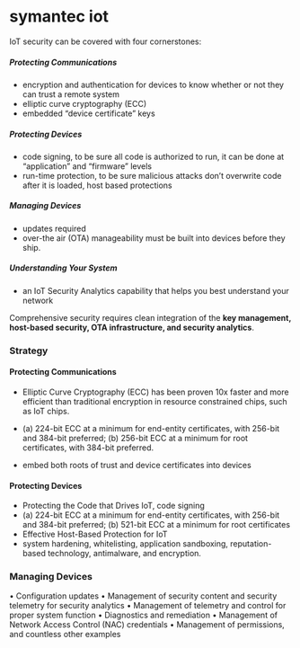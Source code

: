 # symantec iot

IoT security can be covered with four cornerstones: 

##### Protecting Communications

* encryption and authentication for devices to know whether or not they can trust a remote system
* elliptic curve cryptography (ECC)
* embedded “device certificate” keys

##### Protecting Devices

* code signing, to be sure all code is authorized to run, it can be done at “application” and “firmware” levels 
* run-time protection, to be sure malicious attacks don’t overwrite code after it is loaded, host based protections

##### Managing Devices

* updates required
* over-the air (OTA) manageability must be built into devices before they ship.

##### Understanding Your System

* an IoT Security Analytics capability that helps you best understand your network


Comprehensive security requires clean integration of the **key management, host-based security, OTA infrastructure, and security analytics**. 


### Strategy

#### Protecting Communications

* Elliptic Curve Cryptography (ECC) has been proven 10x faster and more efficient than traditional encryption in resource constrained chips, such as IoT chips. 

* (a) 224-bit ECC at a minimum for end-entity certificates, with 256-bit and 384-bit preferred; (b) 256-bit ECC at a minimum for root certificates, with 384-bit preferred.

* embed both roots of trust and device certificates into devices

#### Protecting Devices

* Protecting the Code that Drives IoT, code signing
* (a) 224-bit ECC at a minimum for end-entity certificates, with 256-bit and 384-bit preferred; (b) 521-bit ECC at a minimum for root certificates
* Effective Host-Based Protection for IoT
* system hardening, whitelisting, application sandboxing, reputation-based technology, antimalware, and encryption. 


### Managing Devices

• Configuration updates
• Management of security content and security telemetry for security analytics
• Management of telemetry and control for proper system function
• Diagnostics and remediation
• Management of Network Access Control (NAC) credentials
• Management of permissions, and countless other examples






